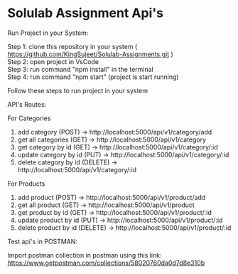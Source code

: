 # Solulab Assignment Api's

Run Project in your System:

Step 1: clone this repository in your system ( https://github.com/KingSujeet/Solulab-Assignments.git ) <br>
Step 2: open project in VsCode <br>
Step 3: run command "npm install" in the terminal<br>
Step 4: run command "npm start" (project is start running)

Follow these steps to run project in your system

API's Routes:

For Categories

1. add category (POST) -> http://localhost:5000/api/v1/category/add
2. get all categories (GET) -> http://localhost:5000/api/v1/category
3. get category by id (GET) -> http://localhost:5000/api/v1/category/:id
4. update category by id (PUT) -> http://localhost:5000/api/v1/category/:id
5. delete category by id (DELETE) -> http://localhost:5000/api/v1/category/:id

For Products

1. add product (POST) -> http://localhost:5000/api/v1/product/add
2. get all product (GET) -> http://localhost:5000/api/v1/product
3. get product by id (GET) -> http://localhost:5000/api/v1/product/:id
4. update product by id (PUT) -> http://localhost:5000/api/v1/product/:id
5. delete product by id (DELETE) -> http://localhost:5000/api/v1/product/:id


Test api's in POSTMAN:

Import postman collection in postman using this link:
https://www.getpostman.com/collections/58020760da0d7d8e310b
